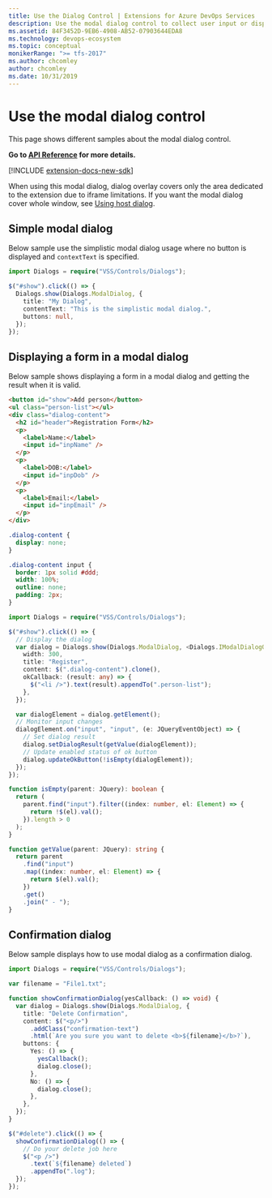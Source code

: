 ```yaml
---
title: Use the Dialog Control | Extensions for Azure DevOps Services
description: Use the modal dialog control to collect user input or display message in your app for Azure DevOps Services.
ms.assetid: 84F3452D-9EB6-4908-AB52-07903644EDA8
ms.technology: devops-ecosystem
ms.topic: conceptual
monikerRange: ">= tfs-2017"
ms.author: chcomley
author: chcomley
ms.date: 10/31/2019
---
```


# Use the modal dialog control

This page shows different samples about the modal dialog control.

**Go to [API Reference](../../reference/client/controls/modaldialog.md) for more details.**

[!INCLUDE [extension-docs-new-sdk](../../../includes/extension-docs-new-sdk.md)]

<div class="alert alert-warning">
When using this modal dialog, dialog overlay covers only the area dedicated to the extension due to iframe limitations. If you want the modal dialog cover whole window, see <a href="../using-host-dialog.md" data-raw-source="[Using host dialog](../using-host-dialog.md)">Using host dialog</a>.
</div>

<a name="basic"></a>

## Simple modal dialog

Below sample use the simplistic modal dialog usage where no button is displayed and `contextText` is specified.

```typescript
import Dialogs = require("VSS/Controls/Dialogs");

$("#show").click(() => {
  Dialogs.show(Dialogs.ModalDialog, {
    title: "My Dialog",
    contentText: "This is the simplistic modal dialog.",
    buttons: null,
  });
});
```

<a name="form"></a>

## Displaying a form in a modal dialog

Below sample shows displaying a form in a modal dialog and getting the result when it is valid.

```html
<button id="show">Add person</button>
<ul class="person-list"></ul>
<div class="dialog-content">
  <h2 id="header">Registration Form</h2>
  <p>
    <label>Name:</label>
    <input id="inpName" />
  </p>
  <p>
    <label>DOB:</label>
    <input id="inpDob" />
  </p>
  <p>
    <label>Email:</label>
    <input id="inpEmail" />
  </p>
</div>
```

```css
.dialog-content {
  display: none;
}

.dialog-content input {
  border: 1px solid #ddd;
  width: 100%;
  outline: none;
  padding: 2px;
}
```

```typescript
import Dialogs = require("VSS/Controls/Dialogs");

$("#show").click(() => {
  // Display the dialog
  var dialog = Dialogs.show(Dialogs.ModalDialog, <Dialogs.IModalDialogOptions>{
    width: 300,
    title: "Register",
    content: $(".dialog-content").clone(),
    okCallback: (result: any) => {
      $("<li />").text(result).appendTo(".person-list");
    },
  });

  var dialogElement = dialog.getElement();
  // Monitor input changes
  dialogElement.on("input", "input", (e: JQueryEventObject) => {
    // Set dialog result
    dialog.setDialogResult(getValue(dialogElement));
    // Update enabled status of ok button
    dialog.updateOkButton(!isEmpty(dialogElement));
  });
});

function isEmpty(parent: JQuery): boolean {
  return (
    parent.find("input").filter((index: number, el: Element) => {
      return !$(el).val();
    }).length > 0
  );
}

function getValue(parent: JQuery): string {
  return parent
    .find("input")
    .map((index: number, el: Element) => {
      return $(el).val();
    })
    .get()
    .join(" - ");
}
```

<a name="confirmation"></a>

## Confirmation dialog

Below sample displays how to use modal dialog as a confirmation dialog.

```typescript
import Dialogs = require("VSS/Controls/Dialogs");

var filename = "File1.txt";

function showConfirmationDialog(yesCallback: () => void) {
  var dialog = Dialogs.show(Dialogs.ModalDialog, {
    title: "Delete Confirmation",
    content: $("<p/>")
      .addClass("confirmation-text")
      .html(`Are you sure you want to delete <b>${filename}</b>?`),
    buttons: {
      Yes: () => {
        yesCallback();
        dialog.close();
      },
      No: () => {
        dialog.close();
      },
    },
  });
}

$("#delete").click(() => {
  showConfirmationDialog(() => {
    // Do your delete job here
    $("<p />")
      .text(`${filename} deleted`)
      .appendTo(".log");
  });
});
```
